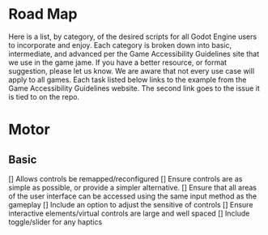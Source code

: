 # Road Map 

Here is a list, by category, of the desired scripts for all Godot Engine users to incorporate and enjoy. Each category is broken down into basic, intermediate, and advanced per the Game Accessibility Guidelines site that we use in the game jame. If you have a better resource, or format suggestion, please let us know. We are aware that not every use case will apply to all games. Each task listed below links to the example from the Game Accessibility Guidelines website. The second link goes to the issue it is tied to on the repo.

# Motor 

## Basic ##

[] Allows controls be remapped/reconfigured
[] Ensure controls are as simple as possible, or provide a simpler alternative.
[] Ensure that all areas of the user interface can be accessed using the same input method as the gameplay
[] Include an option to adjust the sensitive of controls
[] Ensure interactive elements/virtual controls are large and well spaced
[] Include toggle/slider for any haptics
